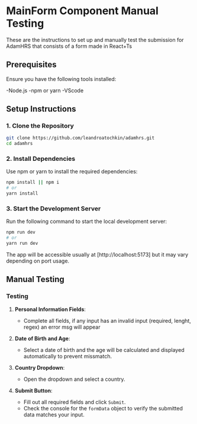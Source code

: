 # MainForm Component Manual Testing

These are the instructions to set up and manually test the submission for AdamHRS that consists of a form made in React+Ts

## Prerequisites

Ensure you have the following tools installed:

-Node.js
-npm or yarn
-VScode

## Setup Instructions

### 1. Clone the Repository

```bash
git clone https://github.com/leandroatochkin/adamhrs.git
cd adamhrs
```

### 2. Install Dependencies

Use npm or yarn to install the required dependencies:

```bash
npm install || npm i
# or
yarn install
```

### 3. Start the Development Server

Run the following command to start the local development server:

```bash
npm run dev
# or
yarn run dev
```

The app will be accessible usually at [http://localhost:5173] but it may vary depending on port usage.

## Manual Testing

### Testing

1. **Personal Information Fields**:
   - Complete all fields, if any input has an invalid input (required, lenght, regex) an error msg will appear

2. **Date of Birth and Age**:
   - Select a date of birth and the age will be calculated and displayed automatically to prevent missmatch.

3. **Country Dropdown**:
   - Open the dropdown and select a country.

4. **Submit Button**:
   - Fill out all required fields and click `Submit`.
   - Check the console for the `formData` object to verify the submitted data matches your input.
